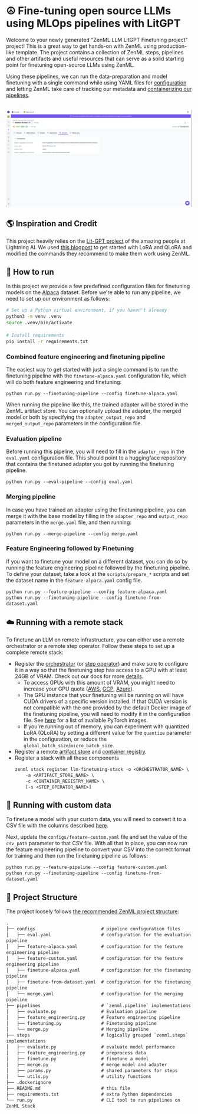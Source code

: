 # ☮️ Fine-tuning open source LLMs using MLOps pipelines with LitGPT

Welcome to your newly generated "ZenML LLM LitGPT Finetuning project" project! This is
a great way to get hands-on with ZenML using production-like template. 
The project contains a collection of ZenML steps, pipelines and other artifacts
and useful resources that can serve as a solid starting point for finetuning open-source LLMs using ZenML.

Using these pipelines, we can run the data-preparation and model finetuning with a single command while using YAML files for [configuration](https://docs.zenml.io/user-guide/production-guide/configure-pipeline) and letting ZenML take care of tracking our metadata and [containerizing our pipelines](https://docs.zenml.io/how-to/customize-docker-builds).

<div align="center">
  <br/>
    <a href="https://cloud.zenml.io">
      <img alt="Model version metadata" src=".assets/model.png">
    </a>
  <br/>
</div>

## :earth_americas: Inspiration and Credit

This project heavily relies on the [Lit-GPT project](https://github.com/Lightning-AI/litgpt) of the amazing people at Lightning AI. We used [this blogpost](https://lightning.ai/pages/community/lora-insights/#toc14) to get started with LoRA and QLoRA and modified the commands they recommend to make them work using ZenML.

## 🏃 How to run

In this project we provide a few predefined configuration files for finetuning models on the [Alpaca](https://huggingface.co/datasets/tatsu-lab/alpaca) dataset. Before we're able to run any pipeline, we need to set up our environment as follows:

```bash
# Set up a Python virtual environment, if you haven't already
python3 -m venv .venv
source .venv/bin/activate

# Install requirements
pip install -r requirements.txt
```

### Combined feature engineering and finetuning pipeline

The easiest way to get started with just a single command is to run the finetuning pipeline with the `finetune-alpaca.yaml` configuration file, which will do both feature engineering and finetuning:

```shell
python run.py --finetuning-pipeline --config finetune-alpaca.yaml
```

When running the pipeline like this, the trained adapter will be stored in the ZenML artifact store. You can optionally upload the adapter, the merged model or both by specifying the `adapter_output_repo` and `merged_output_repo` parameters in the configuration file.


### Evaluation pipeline

Before running this pipeline, you will need to fill in the `adapter_repo` in the `eval.yaml` configuration file. This should point to a huggingface repository that contains the finetuned adapter you got by running the finetuning pipeline.

```shell
python run.py --eval-pipeline --config eval.yaml
```

### Merging pipeline

In case you have trained an adapter using the finetuning pipeline, you can merge it with the base model by filling in the `adapter_repo` and `output_repo` parameters in the `merge.yaml` file, and then running:

```shell
python run.py --merge-pipeline --config merge.yaml
```

### Feature Engineering followed by Finetuning

If you want to finetune your model on a different dataset, you can do so by running the feature engineering pipeline followed by the finetuning pipeline. To define your dataset, take a look at the `scripts/prepare_*` scripts and set the dataset name in the `feature-alpaca.yaml` config file.

```shell
python run.py --feature-pipeline --config feature-alpaca.yaml
python run.py --finetuning-pipeline --config finetune-from-dataset.yaml
```

## ☁️ Running with a remote stack

To finetune an LLM on remote infrastructure, you can either use a remote orchestrator or a remote step operator. Follow these steps to set up a complete remote stack:
- Register the [orchestrator](https://docs.zenml.io/stack-components/orchestrators) (or [step operator](https://docs.zenml.io/stack-components/step-operators)) and make sure to configure it in a way so that the finetuning step has access to a GPU with at least 24GB of VRAM. Check out our docs for more [details](https://docs.zenml.io/stack-components).
    - To access GPUs with this amount of VRAM, you might need to increase your GPU quota ([AWS](https://docs.aws.amazon.com/servicequotas/latest/userguide/request-quota-increase.html), [GCP](https://console.cloud.google.com/iam-admin/quotas), [Azure](https://learn.microsoft.com/en-us/azure/machine-learning/how-to-manage-quotas?view=azureml-api-2#request-quota-and-limit-increases)).
    - The GPU instance that your finetuning will be running on will have CUDA drivers of a specific version installed. If that CUDA version is not compatible with the one provided by the default Docker image of the finetuning pipeline, you will need to modify it in the configuration file. See [here](https://hub.docker.com/r/pytorch/pytorch/tags) for a list of available PyTorch images.
    - If you're running out of memory, you can experiment with quantized LoRA (QLoRA) by setting a different value for the `quantize` parameter in the configuration, or reduce the `global_batch_size`/`micro_batch_size`.
- Register a remote [artifact store](https://docs.zenml.io/stack-components/artifact-stores) and [container registry](https://docs.zenml.io/stack-components/container-registries).
- Register a stack with all these components
    ```shell
    zenml stack register llm-finetuning-stack -o <ORCHESTRATOR_NAME> \
        -a <ARTIFACT_STORE_NAME> \
        -c <CONTAINER_REGISTRY_NAME> \
        [-s <STEP_OPERATOR_NAME>]
    ```

## 💾 Running with custom data

To finetune a model with your custom data, you will need to convert it to a CSV file with the columns described
[here](https://github.com/Lightning-AI/litgpt/blob/main/tutorials/prepare_dataset.md#preparing-custom-datasets-from-a-csv-file).

Next, update the `configs/feature-custom.yaml` file and set the value of the `csv_path` parameter to that CSV file.
With all that in place, you can now run the feature engineering pipeline to convert your CSV into the correct format for training and then run the finetuning pipeline as follows:
```shell
python run.py --feature-pipeline --config feature-custom.yaml
python run.py --finetuning-pipeline --config finetune-from-dataset.yaml
```

## 📜 Project Structure

The project loosely follows [the recommended ZenML project structure](https://docs.zenml.io/how-to/setting-up-a-project-repository/best-practices):

```
.
├── configs                         # pipeline configuration files
│   ├── eval.yaml                   # configuration for the evaluation pipeline
│   ├── feature-alpaca.yaml         # configuration for the feature engineering pipeline
│   ├── feature-custom.yaml         # configuration for the feature engineering pipeline
│   ├── finetune-alpaca.yaml        # configuration for the finetuning pipeline
│   ├── finetune-from-dataset.yaml  # configuration for the finetuning pipeline
│   └── merge.yaml                  # configuration for the merging pipeline
├── pipelines                       # `zenml.pipeline` implementations
│   ├── evaluate.py                 # Evaluation pipeline
│   ├── feature_engineering.py      # Feature engineering pipeline
│   ├── finetuning.py               # Finetuning pipeline
│   └── merge.py                    # Merging pipeline
├── steps                           # logically grouped `zenml.steps` implementations
│   ├── evaluate.py                 # evaluate model performance
│   ├── feature_engineering.py      # preprocess data
│   ├── finetune.py                 # finetune a model
│   ├── merge.py                    # merge model and adapter
│   ├── params.py                   # shared parameters for steps
│   └── utils.py                    # utility functions
├── .dockerignore
├── README.md                       # this file
├── requirements.txt                # extra Python dependencies 
└── run.py                          # CLI tool to run pipelines on ZenML Stack
```
